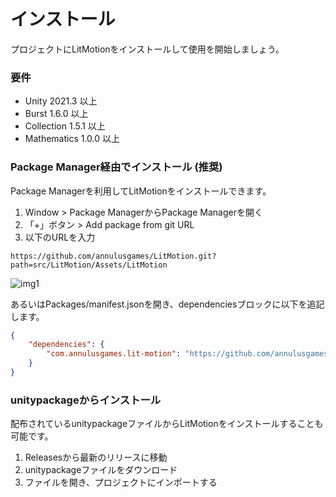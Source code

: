 # インストール

プロジェクトにLitMotionをインストールして使用を開始しましょう。

### 要件

* Unity 2021.3 以上
* Burst 1.6.0 以上
* Collection 1.5.1 以上
* Mathematics 1.0.0 以上

### Package Manager経由でインストール (推奨)

Package Managerを利用してLitMotionをインストールできます。

1. Window > Package ManagerからPackage Managerを開く
2. 「+」ボタン > Add package from git URL
3. 以下のURLを入力

```text
https://github.com/annulusgames/LitMotion.git?path=src/LitMotion/Assets/LitMotion
```

![img1](../../images/img-setup-1.png)

あるいはPackages/manifest.jsonを開き、dependenciesブロックに以下を追記します。

```json
{
    "dependencies": {
        "com.annulusgames.lit-motion": "https://github.com/annulusgames/LitMotion.git?path=src/LitMotion/Assets/LitMotion"
    }
}
```

### unitypackageからインストール

配布されているunitypackageファイルからLitMotionをインストールすることも可能です。

1. Releasesから最新のリリースに移動
2. unitypackageファイルをダウンロード
3. ファイルを開き、プロジェクトにインポートする
